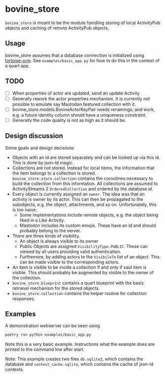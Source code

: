 # bovine_store

`bovine_store` is meant to be the module handling storing of
local ActivityPub objects and caching of remote ActivityPub
objects.

## Usage

bovine_store assumes that a database connection is initialized using [tortoise-orm](https://tortoise.github.io/). See `examples/basic_app.py` for how to do this in the context of a quart app.

## TODO

- [ ] When properties of actor are updated, send an update Activity
- [ ] Generally rework the actor properties mechanism. It is currently not possible to emulate say Mastodon featured collection with it.
- [ ] bovine_store.models.BovineActorKeyPair needs renamings; and work, e.g. a future identity column should have a uniqueness constraint.
- [ ] Generally the code quality is not as high as it should be.

## Design discussion

Some goals and design decisions:

- Objects with an id are stored separately and can be looked up via this id. This is done by json-ld magic.
- Collections are not stored. Instead for local items, the information that the item belongs to a collection is stored. `bovine_store.store.collection` contains the coroutines necessary to build the collection from this information. All collections are assumed to ActivityStreams 2 `OrderedCollection` and ordered by the database id.
- Every object is currently assigned an `owner`. The idea was that an activity is owner by its actor. This can then be propagated to the subobjects, e.g. the object, attachments, and so on. Unfortunately, this is too naive:
  - Some implementations include remote objects, e.g. the object being liked in a Like Activity.
  - Mastodon includes its custom emojis. These have an id and should probably belong to the server.
- There are three kinds of visibility.
  - An object is always visible to its owner
  - Public Objects are assigned `VisibilityType.PUBLIC`. These can viewed by all users providing valid authentication.
  - Furthemore, by adding actors to the `VisibileTo` list of an object. This can be made visible to the corresponding actors.
- An item is visible to be inside a collection if and only if said item is visible. This should probably be augmented by visible to the owner of the collection.
- `bovine_store.blueprint` contains a quart blueprint with the basic retrievel mechanism for the stored objects.
- `bovine_store.collection` contains the helper routine for collection responses.

## Examples

A demonstration webserver can be seen using

```bash
poetry run python examples/basic_app.py
```

Note this is a very basic example. Instructions what the example does are
printed to the command line after start.

Note: This example creates two files `db.sqlite3`, which contains the
database and `context_cache.sqlite`, which contains the cache of json-ld
contexts.
